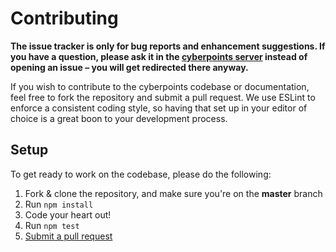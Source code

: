 # Contributing

**The issue tracker is only for bug reports and enhancement suggestions. If you have a question, please ask it in the [cyberpoints server](https://discord.gg/{code}) instead of opening an issue – you will get redirected there anyway.**

If you wish to contribute to the cyberpoints codebase or documentation, feel free to fork the repository and submit a
pull request. We use ESLint to enforce a consistent coding style, so having that set up in your editor of choice
is a great boon to your development process.

## Setup

To get ready to work on the codebase, please do the following:

1.  Fork & clone the repository, and make sure you're on the **master** branch
2.  Run `npm install`
3.  Code your heart out!
4.  Run `npm test`
5.  [Submit a pull request](https://github.com/kendinikertenkelebek/cyberpoints/compare)